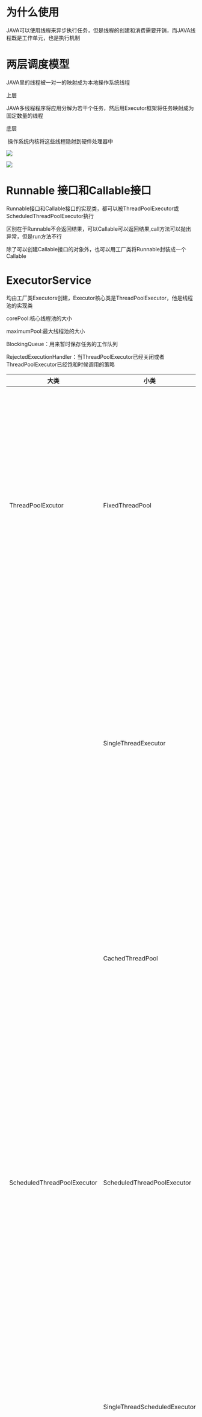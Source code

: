 # 为什么使用

JAVA可以使用线程来异步执行任务，但是线程的创建和消费需要开销，而JAVA线程既是工作单元，也是执行机制



# 两层调度模型

JAVA里的线程被一对一的映射成为本地操作系统线程



上层

​	JAVA多线程程序将应用分解为若干个任务，然后用Executor框架将任务映射成为固定数量的线程

底层

​	操作系统内核将这些线程隐射到硬件处理器中

![](../pic/er.png)



![](../pic/OZ5SYD0]J$K]GELSB0CHA37.png)



# Runnable 接口和Callable接口

Runnable接口和Callable接口的实现类，都可以被ThreadPoolExecutor或ScheduledThreadPoolExecutor执行

区别在于Runnable不会返回结果，可以Callable可以返回结果,call方法可以抛出异常，但是run方法不行

除了可以创建Callable接口的对象外，也可以用工厂类将Runnable封装成一个Callable





# ExecutorService

均由工厂类Executors创建，Executor核心类是ThreadPoolExecutor，他是线程池的实现类



corePool:核心线程池的大小

maximumPool:最大线程池的大小

BlockingQueue：用来暂时保存任务的工作队列

RejectedExecutionHandler：当ThreadPoolExecutor已经关闭或者ThreadPoolExecutor已经饱和时候调用的策略



| 大类                        | 小类                          | 描述                                                         |
| --------------------------- | ----------------------------- | ------------------------------------------------------------ |
| ThreadPoolExcutor           | FixedThreadPool               | 使用固定线程数，适用于满足资源管理的需求，而需要限制当前限制数量的应用场景，适用于负载比较重的服务 |
|                             | SingleThreadExecutor          | 使用单个线程，适用于需要保证顺序地执行各个任务，并且在任意时间点，不会有多个线程是活动的应用场景 |
|                             | CachedThreadPool              | 根据需要创建新线程，使用于执行很多的短期异步任务的小程序，或者是负载较轻的服务器 |
| ScheduledThreadPoolExecutor | ScheduledThreadPoolExecutor   | 创建固定线程，适用于很多个后台线程执行周期任务，同时为了满足资源管理的需求而需要限制后台线程的数量的应用场景 |
|                             | SingleThreadScheduledExecutor | 单个线程，适用于需要单个后台线程执行周期任务，同时需要保证顺序地执行各个任务的场景 |



## FixedThreadPool

可重用固定线程数的线程池

其中核心线程池大小和最大线程池大小都被设置为创建时候的nThreads

keepAliveTime:多余的空闲线程等待新任务的最长时间

使用无界队列LinkedBlockingQueue为工作队列，有如下影响：

①线程池的线程数不会超过核心线程池大小

②最大线程池大小（无界队列）和keepalivetime(默认设置为0)是无效的

③不会拒绝任务



## SingleThreadExecutor

核心线程池大小和最大线程池大小都被设置为1，其他参数相同

使用的工作队列：LinkedBlockingQueue

影响上同



①如果线程池中没有运行的线程，就创建一个新线程来执行任务

②在线程池完成预热之后，将任务加入LinkedBlockingQueue

③线程执行完任务后，会在循环中反复中工作队列中取任务来执行



## CachedThreadPool

会根据需要创建新线程的线程池

核心线程池大小被设置为0，最大线程池大小被设置为整形最大值

使用SynchronousQueue作为线程池工作队列

KeepAliveTime为60秒

如果主线程提交任务的速度高于线程池中线程处理任务的速度时，CachedThreadPool会不断创建新线程，极端情况下会因为创建过多线程而耗尽CPU和内存资源



①首先执行工作队列入队操作。如果最大线程池里面有空闲线程在执行出队操作，那么出队和出队操作匹配，主线程把任务交给空闲线程执行，execute()方法执行完成，否则执行第二步

②当最大线程池为空或者没有空闲线程的时候，就不会执行出队操作，那么步骤1就会失败。这时就会新创建一个线程来执行任务，execute()方法执行完成

③在②中新线程执行完任务后，就会执行出队操作，这个出队操作最多让空闲线程等待60秒



## ScheduledThreadPoolExecutor

### 工作过程

DelayQueue，无界队列，因此最大线程池大小无作用

执行过程：

①调用ScheduledThreadPoolExecutor的scheduleAtFixedRate()方法或者scheduleWithFixedDelay方法时，会向工作中添加一个ScheduledFutureTask

②线程池中的线程从DelayQueue中获取ScheduledFutureTask，然后执行任务



### 实现

待调度任务ScheduledFutureTask包含3个成员变量

| 成员变量             | 作用                                          |
| -------------------- | --------------------------------------------- |
| long型time           | 任务将被执行的具体时间                        |
| long型sequenceNumber | 任务添加到ScheduledThreadPoolExecutor中的序号 |
| long型period         | 任务执行的间隔周期                            |



DelayQueue封装了一个PriorityQueue，会对队列中的待调度任务进行排序，time小的排在前面，如果两个待调度任务的时间相同就比较先提交的顺序



### 获取任务的步骤

①获取锁

②获取周期任务，其中

​	2.1如果优先队列为空，那么当前线程到Condition中等待，否则就执行2.2

​	2.2如果优先队列的头元素的time时间比当前时间大，到Condition中等待time时间，否则执行2.3

​	2.3获取优先队列的头元素，如果优先队列不为空，那么唤醒Condition中的所有等待线程

③释放锁



### 添加任务步骤

1. 获取锁
2. 添加任务
   - 向优先队列里添加任务
   - 如果添加的是头元素，那么唤醒Condition里的所有线程
3. 释放锁



# Future接口

FutureTask除了实现了Future接口外，还实现了Runnable接口。



### FutureTask状态

未启动->已启动->已完成（正常结束、取消结束、异常结束）



未完成时，调用FutureTask.get()会导致调用线程阻塞

已完成时，执行FutureTask.get()会导致调用线程立即返回结果或者抛出异常

未启动时，调用FutureTask.cancel()将导致任务永远不会执行

已启动时，调用FutureTask.cancel(true)将会以中断停止任务，若调用FutureTask.cancel(false)则不会产生影响

已完成时，调用cancel都会返回false



### FutureTask的使用

可以把FutureTask交给Executor执行

也可以通过ExecutorService.submit()方法返回futuretask然后再执行get方法获取cancel方法

更可以，单独使用FutureTask



当一个线程需要等待另一个线程把某个任务执行完它才能继续执行，就可以使用FutureTask



### 基于AQS的同步器基本操作

1.至少一个acquire操作。这个操作阻塞调用线程，直到AQS的状态允许线程继续执行

2.至少一个release操作。这个操作改变AQS状态





# Quartz

原生的JDK和spring的配置都是存在内存里的，而quartz是存在数据库中











